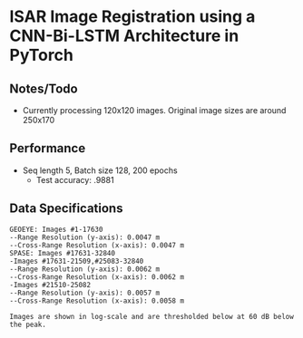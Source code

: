 # ISAR Image Registration using a CNN-Bi-LSTM Architecture in PyTorch

## Notes/Todo
- Currently processing 120x120 images. Original image sizes are around 250x170


## Performance
- Seq length 5, Batch size 128, 200 epochs
    - Test accuracy: .9881


## Data Specifications
```
GEOEYE: Images #1-17630
--Range Resolution (y-axis): 0.0047 m
--Cross-Range Resolution (x-axis): 0.0047 m
SPASE: Images #17631-32840
-Images #17631-21509,#25083-32840
--Range Resolution (y-axis): 0.0062 m
--Cross-Range Resolution (x-axis): 0.0062 m
-Images #21510-25082
--Range Resolution (y-axis): 0.0057 m
--Cross-Range Resolution (x-axis): 0.0058 m

Images are shown in log-scale and are thresholded below at 60 dB below the peak.
```